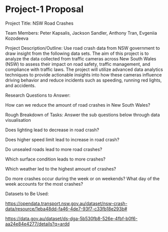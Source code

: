 # Project-1 Proposal 
Project Title: NSW Road Crashes

Team Members:
Peter Kapsalis,
Jackson Sandler,
Anthony Tran,
Evgeniia Kozodeeva

Project Description/Outline:
Use road crash data from NSW government to draw insight from the following data sets. The aim of this project is to analyze the data collected from traffic cameras across New South Wales (NSW) to assess their impact on road safety, traffic management, and compliance with traffic laws. The project will utilize advanced data analytics techniques to provide actionable insights into how these cameras influence driving behavior and reduce incidents such as speeding, running red lights, and accidents.

Research Questions to Answer:

How can we reduce the amount of road crashes in New South Wales?

Rough Breakdown of Tasks: Answer the sub questions below through data visualisation

Does lighting lead to decrease in road crash?

Does higher speed limit lead to increase in road crash?

Do unsealed roads lead to more road crashes?

Which surface condition leads to more crashes?

Which weather led to the highest amount of crashes?

Do more crashes occur during the week or on weekends? What day of the week accounts for the most crashes?

Datasets to Be Used: 

https://opendata.transport.nsw.gov.au/dataset/nsw-crash-data/resource/1eba48dd-fa46-4de7-93f7-c33fb18e293b#

https://data.gov.au/dataset/ds-dga-5b530fb8-526e-4fbf-b0f6-aa24e84e4277/details?q=ardd
